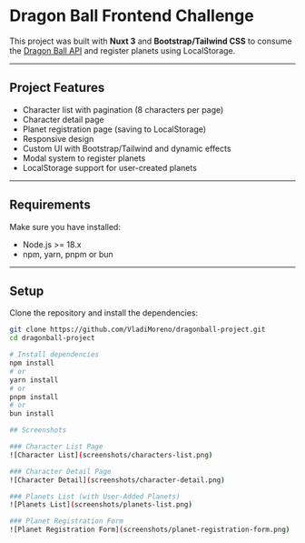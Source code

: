 # Dragon Ball Frontend Challenge

This project was built with **Nuxt 3** and **Bootstrap/Tailwind CSS** to consume the [Dragon Ball API](https://dragonball-api.com/) and register planets using LocalStorage.

---

## Project Features

- Character list with pagination (8 characters per page)
- Character detail page
- Planet registration page (saving to LocalStorage)
- Responsive design
- Custom UI with Bootstrap/Tailwind and dynamic effects
- Modal system to register planets
- LocalStorage support for user-created planets

---

## Requirements

Make sure you have installed:

- Node.js >= 18.x
- npm, yarn, pnpm or bun

---

## Setup

Clone the repository and install the dependencies:

```bash
git clone https://github.com/VladiMoreno/dragonball-project.git
cd dragonball-project

# Install dependencies
npm install
# or
yarn install
# or
pnpm install
# or
bun install

## Screenshots

### Character List Page
![Character List](screenshots/characters-list.png)

### Character Detail Page
![Character Detail](screenshots/character-detail.png)

### Planets List (with User-Added Planets)
![Planets List](screenshots/planets-list.png)

### Planet Registration Form
![Planet Registration Form](screenshots/planet-registration-form.png)

